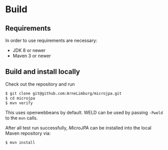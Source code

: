 # Build

## Requirements

In order to use requirements are necessary:
 * JDK 8 or newer
 * Maven 3 or newer

## Build and install locally

Check out the repository and run

```bash
$ git clone git@github.com:ArneLimburg/microjpa.git
$ cd microjpa
$ mvn verify
``` 

This uses openwebbeans by default. WELD can be used by passing `-Pweld` to the `mvn` calls.

After all test run successfully, _MicroJPA_ can be installed into the local Maven repository via:

```bash
$ mvn install
```
